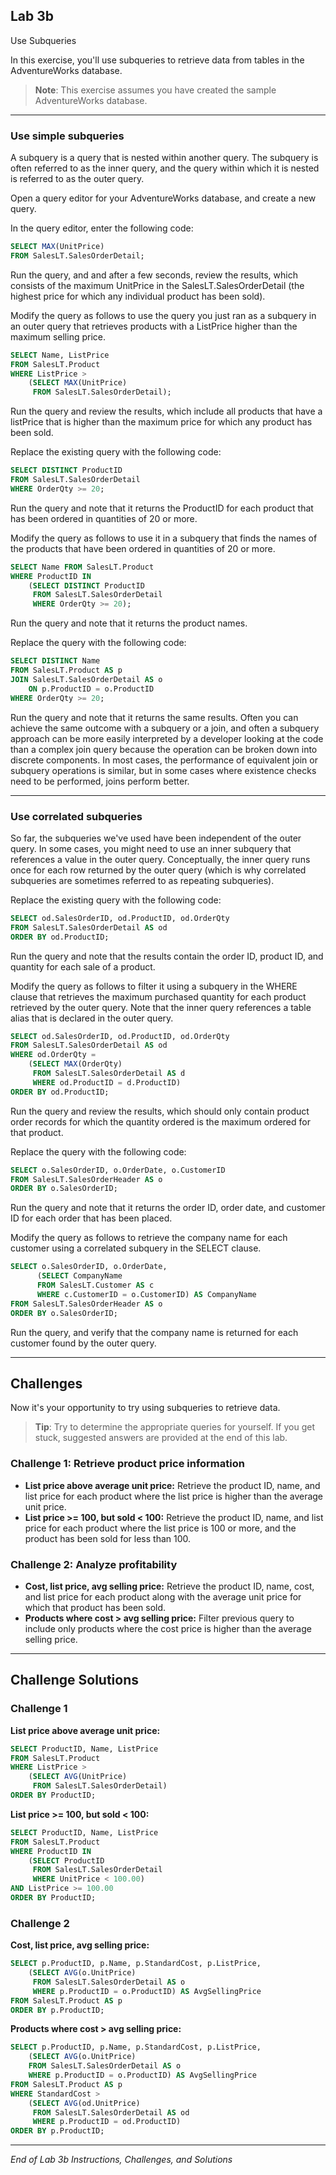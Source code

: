 ## Lab 3b

Use Subqueries

In this exercise, you'll use subqueries to retrieve data from tables in the AdventureWorks database.

> **Note**: This exercise assumes you have created the sample AdventureWorks database.

---

### Use simple subqueries

A subquery is a query that is nested within another query. The subquery is often referred to as the inner query, and the query within which it is nested is referred to as the outer query.

Open a query editor for your AdventureWorks database, and create a new query.

In the query editor, enter the following code:

```sql
SELECT MAX(UnitPrice)
FROM SalesLT.SalesOrderDetail;
```

Run the query, and and after a few seconds, review the results, which consists of the maximum UnitPrice in the SalesLT.SalesOrderDetail (the highest price for which any individual product has been sold).

Modify the query as follows to use the query you just ran as a subquery in an outer query that retrieves products with a ListPrice higher than the maximum selling price.

```sql
SELECT Name, ListPrice
FROM SalesLT.Product
WHERE ListPrice >
    (SELECT MAX(UnitPrice)
     FROM SalesLT.SalesOrderDetail);
```

Run the query and review the results, which include all products that have a listPrice that is higher than the maximum price for which any product has been sold.

Replace the existing query with the following code:

```sql
SELECT DISTINCT ProductID
FROM SalesLT.SalesOrderDetail
WHERE OrderQty >= 20;
```

Run the query and note that it returns the ProductID for each product that has been ordered in quantities of 20 or more.

Modify the query as follows to use it in a subquery that finds the names of the products that have been ordered in quantities of 20 or more.

```sql
SELECT Name FROM SalesLT.Product
WHERE ProductID IN
    (SELECT DISTINCT ProductID
     FROM SalesLT.SalesOrderDetail
     WHERE OrderQty >= 20);
```

Run the query and note that it returns the product names.

Replace the query with the following code:

```sql
SELECT DISTINCT Name
FROM SalesLT.Product AS p
JOIN SalesLT.SalesOrderDetail AS o
    ON p.ProductID = o.ProductID
WHERE OrderQty >= 20;
```

Run the query and note that it returns the same results. Often you can achieve the same outcome with a subquery or a join, and often a subquery approach can be more easily interpreted by a developer looking at the code than a complex join query because the operation can be broken down into discrete components. In most cases, the performance of equivalent join or subquery operations is similar, but in some cases where existence checks need to be performed, joins perform better.

---

### Use correlated subqueries

So far, the subqueries we've used have been independent of the outer query. In some cases, you might need to use an inner subquery that references a value in the outer query. Conceptually, the inner query runs once for each row returned by the outer query (which is why correlated subqueries are sometimes referred to as repeating subqueries).

Replace the existing query with the following code:

```sql
SELECT od.SalesOrderID, od.ProductID, od.OrderQty
FROM SalesLT.SalesOrderDetail AS od
ORDER BY od.ProductID;
```

Run the query and note that the results contain the order ID, product ID, and quantity for each sale of a product.

Modify the query as follows to filter it using a subquery in the WHERE clause that retrieves the maximum purchased quantity for each product retrieved by the outer query. Note that the inner query references a table alias that is declared in the outer query.

```sql
SELECT od.SalesOrderID, od.ProductID, od.OrderQty
FROM SalesLT.SalesOrderDetail AS od
WHERE od.OrderQty =
    (SELECT MAX(OrderQty)
     FROM SalesLT.SalesOrderDetail AS d
     WHERE od.ProductID = d.ProductID)
ORDER BY od.ProductID;
```

Run the query and review the results, which should only contain product order records for which the quantity ordered is the maximum ordered for that product.

Replace the query with the following code:

```sql
SELECT o.SalesOrderID, o.OrderDate, o.CustomerID
FROM SalesLT.SalesOrderHeader AS o
ORDER BY o.SalesOrderID;
```

Run the query and note that it returns the order ID, order date, and customer ID for each order that has been placed.

Modify the query as follows to retrieve the company name for each customer using a correlated subquery in the SELECT clause.

```sql
SELECT o.SalesOrderID, o.OrderDate,
      (SELECT CompanyName
      FROM SalesLT.Customer AS c
      WHERE c.CustomerID = o.CustomerID) AS CompanyName
FROM SalesLT.SalesOrderHeader AS o
ORDER BY o.SalesOrderID;
```

Run the query, and verify that the company name is returned for each customer found by the outer query.

---

## Challenges

Now it's your opportunity to try using subqueries to retrieve data.

> **Tip**: Try to determine the appropriate queries for yourself. If you get stuck, suggested answers are provided at the end of this lab.

### Challenge 1: Retrieve product price information

* **List price above average unit price:** Retrieve the product ID, name, and list price for each product where the list price is higher than the average unit price.
* **List price >= 100, but sold < 100:** Retrieve the product ID, name, and list price for each product where the list price is 100 or more, and the product has been sold for less than 100.

### Challenge 2: Analyze profitability

* **Cost, list price, avg selling price:** Retrieve the product ID, name, cost, and list price for each product along with the average unit price for which that product has been sold.
* **Products where cost > avg selling price:** Filter previous query to include only products where the cost price is higher than the average selling price.

---

## Challenge Solutions

### Challenge 1

**List price above average unit price:**

```sql
SELECT ProductID, Name, ListPrice
FROM SalesLT.Product
WHERE ListPrice >
    (SELECT AVG(UnitPrice)
     FROM SalesLT.SalesOrderDetail)
ORDER BY ProductID;
```

**List price >= 100, but sold < 100:**

```sql
SELECT ProductID, Name, ListPrice
FROM SalesLT.Product
WHERE ProductID IN
    (SELECT ProductID
     FROM SalesLT.SalesOrderDetail
     WHERE UnitPrice < 100.00)
AND ListPrice >= 100.00
ORDER BY ProductID;
```

### Challenge 2

**Cost, list price, avg selling price:**

```sql
SELECT p.ProductID, p.Name, p.StandardCost, p.ListPrice,
    (SELECT AVG(o.UnitPrice)
     FROM SalesLT.SalesOrderDetail AS o
     WHERE p.ProductID = o.ProductID) AS AvgSellingPrice
FROM SalesLT.Product AS p
ORDER BY p.ProductID;
```

**Products where cost > avg selling price:**

```sql
SELECT p.ProductID, p.Name, p.StandardCost, p.ListPrice,
    (SELECT AVG(o.UnitPrice)
    FROM SalesLT.SalesOrderDetail AS o
    WHERE p.ProductID = o.ProductID) AS AvgSellingPrice
FROM SalesLT.Product AS p
WHERE StandardCost >
    (SELECT AVG(od.UnitPrice)
     FROM SalesLT.SalesOrderDetail AS od
     WHERE p.ProductID = od.ProductID)
ORDER BY p.ProductID;
```

---

*End of Lab 3b Instructions, Challenges, and Solutions*
